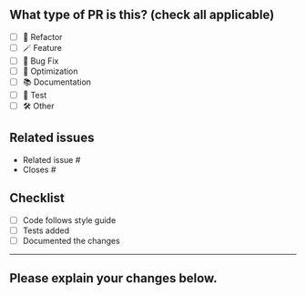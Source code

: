<!--
# Thanks for contributing a pull request!
## Please make sure you see our contribution guidelines: https://github.com/pydata/sparse/blob/main/docs/contributing.md

Your PR title should start with any of these abbreviatons: `build`, `chore`, `ci`, `depr`, `docs`, `feat`, `fix`, `perf`, `refactor`, `release`, `test`. Add a `!`at the end, if it is a breaking change.
-->

## What type of PR is this? (check all applicable)

- [ ] 💾 Refactor
- [ ] 🪄 Feature
- [ ] 🐞 Bug Fix
- [ ] 🔧 Optimization
- [ ] 📚 Documentation
- [ ] 🧪 Test
- [ ] 🛠️ Other

## Related issues

- Related issue #
- Closes #

## Checklist

- [ ] Code follows style guide
- [ ] Tests added
- [ ] Documented the changes

***

## Please explain your changes below.
